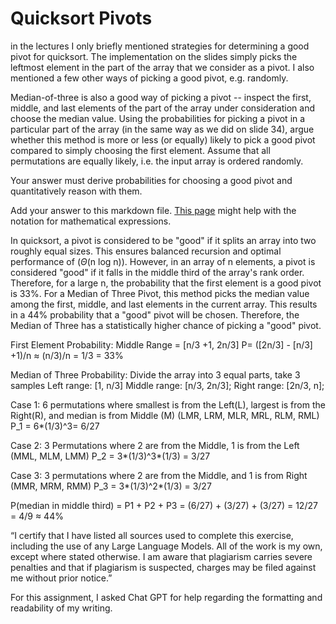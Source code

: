 # Quicksort Pivots

in the lectures I only briefly mentioned strategies for determining a good pivot
for quicksort. The implementation on the slides simply picks the leftmost
element in the part of the array that we consider as a pivot. I also mentioned a
few other ways of picking a good pivot, e.g. randomly.

Median-of-three is also a good way of picking a pivot -- inspect the first,
middle, and last elements of the part of the array under consideration and
choose the median value. Using the probabilities for picking a pivot in a
particular part of the array (in the same way as we did on slide 34), argue
whether this method is more or less (or equally) likely to pick a good pivot
compared to simply choosing the first element. Assume that all permutations are
equally likely, i.e. the input array is ordered randomly.

Your answer must derive probabilities for choosing a good pivot and
quantitatively reason with them.

Add your answer to this markdown file. [This
page](https://docs.github.com/en/get-started/writing-on-github/working-with-advanced-formatting/writing-mathematical-expressions)
might help with the notation for mathematical expressions.


In quicksort, a pivot is considered to be "good" if it splits an array into two roughly equal sizes. This ensures balanced recursion and optimal performance of ($\Theta$(n log n)). However, in an array of n elements, a pivot is considered "good" if it falls in the middle third of the array's rank order.
Therefore, for a large n, the probability that the first element is a good pivot is 33%.
For a Median of Three Pivot, this method picks the median value among the first, middle, and last elements in the current array. This results in a 44% probability that a "good" pivot will be chosen. Therefore, the Median of Three has a statistically higher chance of picking a "good" pivot.

First Element Probability:
Middle Range = [n/3 +1, 2n/3]
P= ([2n/3] - [n/3] +1)/n ≈ (n/3)/n = 1/3 = 33%

Median of Three Probability:
Divide the array into 3 equal parts, take 3 samples
Left range: [1, n/3]
Middle range: [n/3, 2n/3];
Right range: [2n/3, n]; 

Case 1:
6 permutations where smallest is from the Left(L), largest is from the Right(R), and median is from Middle (M)
(LMR, LRM, MLR, MRL, RLM, RML)
P_1 = 6*(1/3)^3= 6/27

Case 2:
3 Permutations where 2 are from the Middle, 1 is from the Left
(MML, MLM, LMM)
P_2 = 3*(1/3)^3*(1/3) = 3/27

Case 3:
3 permutations where 2 are from the Middle, and 1 is from Right
(MMR, MRM, RMM)
P_3 = 3*(1/3)^2*(1/3) = 3/27

P(median in middle third) = P1 + P2 + P3 = (6/27) + (3/27) + (3/27) = 12/27 = 4/9 ≈ 44%

“I certify that I have listed all sources used to complete this exercise, including the use
of any Large Language Models. All of the work is my own, except where stated
otherwise. I am aware that plagiarism carries severe penalties and that if plagiarism is
suspected, charges may be filed against me without prior notice.”


For this assignment, I asked Chat GPT for help regarding the formatting and readability of my writing.
